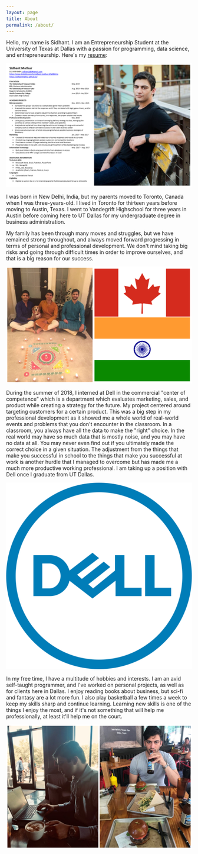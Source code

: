 ```yaml
---
layout: page
title: About
permalink: /about/
---
```



Hello, my name is Sidhant. I am an Entrepreneurship Student at the University of Texas at Dallas with a passion for programming, data science, and entrepreneurship. Here's my [resume](images/resume.pdf): 

[![Resume](images/personalresume.png)](images/resume.pdf)

I was born in New Delhi, India, but my parents moved to Toronto, Canada when I was three-years-old. I lived in Toronto for thirteen years before moving to Austin, Texas. I went to Vandegrift Highschool for three years in Austin before coming here to UT Dallas for my undergraduate degree in business administration. 

My family has been through many moves and struggles, but we have remained strong throughout, and always moved forward progressing in terms of personal and professional development. We don't mind taking big risks and going through difficult times in order to improve ourselves, and that is a big reason for our success. 

![My Family](images/familyflag.png)

During the summer of 2018, I interned at Dell in the commercial "center of competence" which is a department which evaluates marketing, sales, and product while creating a strategy for the future. My project centered around targeting customers for a certain product. This was a big step in my professional development as it showed me a whole world of real-world events and problems that you don't encounter in the classroom. In a classroom, you always have all the data to make the "right" choice. In the real world may have so much data that is mostly noise, and you may have no data at all. You may never even find out if you ultimately made the correct choice in a given situation. The adjustment from the things that make you successful in school to the things that make you successful at work is another hurdle that I managed to overcome but has made me a much more productive working professional. I am taking up a position with Dell once I graduate from UT Dallas. 

![Dell](images/dell.png)

In my free time, I have a multitude of hobbies and interests. I am an avid self-taught programmer, and I've worked on personal projects, as well as for clients here in Dallas. I enjoy reading books about business, but sci-fi and fantasy are a lot more fun. I also play basketball a few times a week to keep my skills sharp and continue learning. Learning new skills is one of the things I enjoy the most, and if it's not something that will help me professionally, at least it'll help me on the court. 

![Drinking Coffee & Working](images/collage.png)
